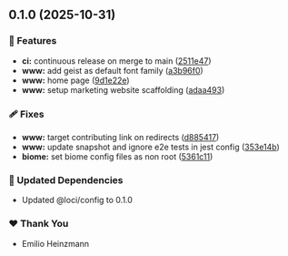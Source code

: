 ## 0.1.0 (2025-10-31)

### 🚀 Features

- **ci:** continuous release on merge to main ([2511e47](https://github.com/emiliosheinz/loci/commit/2511e47))
- **www:** add geist as default font family ([a3b96f0](https://github.com/emiliosheinz/loci/commit/a3b96f0))
- **www:** home page ([9d1e22e](https://github.com/emiliosheinz/loci/commit/9d1e22e))
- **www:** setup marketing website scaffolding ([adaa493](https://github.com/emiliosheinz/loci/commit/adaa493))

### 🩹 Fixes

- **www:** target contributing link on redirects ([d885417](https://github.com/emiliosheinz/loci/commit/d885417))
- **www:** update snapshot and ignore e2e tests in jest config ([353e14b](https://github.com/emiliosheinz/loci/commit/353e14b))
- **biome:** set biome config files as non root ([5361c11](https://github.com/emiliosheinz/loci/commit/5361c11))

### 🧱 Updated Dependencies

- Updated @loci/config to 0.1.0

### ❤️ Thank You

- Emilio Heinzmann